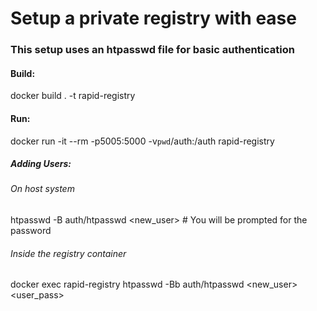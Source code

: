 # Setup a private registry with ease

### This setup uses an htpasswd file for basic authentication

#### Build:
docker build . -t rapid-registry

#### Run:
docker run -it --rm -p5005:5000 -v`pwd`/auth:/auth rapid-registry

##### Adding Users:
###### On host system
htpasswd -B auth/htpasswd <new_user> # You will be prompted for the password

###### Inside the registry container
docker exec rapid-registry htpasswd -Bb auth/htpasswd <new_user> <user_pass> 

